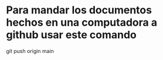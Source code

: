
# Para mandar los documentos hechos en una computadora a github usar este comando
git push origin main
